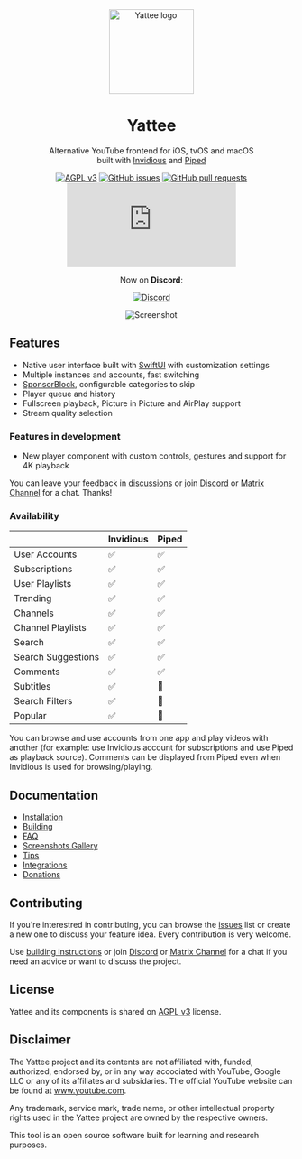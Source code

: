 <div align="center">
  <img src="https://r.yattee.stream/icons/yattee-150.png" width="150" height="150" alt="Yattee logo">
  <h1>Yattee</h1>
  <p>Alternative YouTube frontend for iOS, tvOS and macOS<br />built with <a href="https://github.com/iv-org/invidious">Invidious</a> and <a href="https://github.com/TeamPiped/Piped">Piped</a></p>

[![AGPL v3](https://shields.io/badge/License-AGPL%20v3-blue.svg)](https://www.gnu.org/licenses/agpl-3.0.en.html)
[![GitHub issues](https://img.shields.io/github/issues/yattee/yattee)](https://github.com/yattee/yattee/issues)
[![GitHub pull requests](https://img.shields.io/github/issues-pr/yattee/yattee)](https://github.com/yattee/yattee/pulls)
[![Matrix](https://img.shields.io/matrix/yattee:matrix.org)](https://matrix.to/#/#Yattee:matrix.org)

Now on **Discord**:

[![Discord](https://img.shields.io/discord/992481375817052251?style=for-the-badge)](https://yattee.stream/discord)

![Screenshot](https://r.yattee.stream/screenshots/all-platforms.png)
</div>

## Features
* Native user interface built with [SwiftUI](https://developer.apple.com/xcode/swiftui/) with customization settings
* Multiple instances and accounts, fast switching
* [SponsorBlock](https://sponsor.ajay.app/), configurable categories to skip
* Player queue and history
* Fullscreen playback, Picture in Picture and AirPlay support
* Stream quality selection

### Features in development
* New player component with custom controls, gestures and support for 4K playback

You can leave your feedback in [discussions](https://github.com/yattee/yattee/discussions) or join  [Discord](https://yattee.stream/discord) or [Matrix Channel](https://matrix.to/#/#Yattee:matrix.org) for a chat. Thanks!

### Availability
|| Invidious | Piped |
| - | - | - |
| User Accounts | ✅ | ✅ |
| Subscriptions | ✅ | ✅ |
| User Playlists | ✅ | ✅ |
| Trending | ✅ | ✅ |
| Channels | ✅ | ✅ |
| Channel Playlists | ✅ | ✅ |
| Search | ✅ | ✅ |
| Search Suggestions | ✅ | ✅ |
| Comments | ✅ | ✅ |
| Subtitles | ✅ |🔴 |
| Search Filters | ✅ | 🔴 |
| Popular | ✅ | 🔴 |

You can browse and use accounts from one app and play videos with another (for example: use Invidious account for subscriptions and use Piped as playback source). Comments can be displayed from Piped even when Invidious is used for browsing/playing.

## Documentation
* [Installation](https://github.com/yattee/yattee/wiki/Installation-Instructions)
* [Building](https://github.com/yattee/yattee/wiki/Building-instructions)
* [FAQ](https://github.com/yattee/yattee/wiki)
* [Screenshots Gallery](https://github.com/yattee/yattee/wiki/Screenshots-Gallery)
* [Tips](https://github.com/yattee/yattee/wiki/Tips)
* [Integrations](https://github.com/yattee/yattee/wiki/Integrations)
* [Donations](https://github.com/yattee/yattee/wiki/Donations)

## Contributing
If you're interestred in contributing, you can browse the [issues](https://github.com/yattee/yattee/issues) list or create a new one to discuss your feature idea. Every contribution is very welcome.

Use [building instructions](https://github.com/yattee/yattee/wiki/Building-instructions) or
join [Discord](https://yattee.stream/discord) or [Matrix Channel](https://matrix.to/#/#yattee:matrix.org) for a chat if you need an advice or want to discuss the project.

## License
Yattee and its components is shared on [AGPL v3](https://www.gnu.org/licenses/agpl-3.0.en.html) license.


## Disclaimer
The Yattee project and its contents are not affiliated with, funded, authorized, endorsed by, or in any way accociated with YouTube, Google LLC or any of its affiliates and subsidaries. The official YouTube website can be found at www.youtube.com.

Any trademark, service mark, trade name, or other intellectual property rights used in the Yattee project are owned by the respective owners.

This tool is an open source software built for learning and research purposes.
